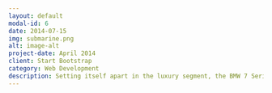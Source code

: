 ```yaml
---
layout: default
modal-id: 6
date: 2014-07-15
img: submarine.png
alt: image-alt
project-date: April 2014
client: Start Bootstrap
category: Web Development
description: Setting itself apart in the luxury segment, the BMW 7 Series offers an unparalleled driving experience. With powerful yet refined engine options and a chassis designed for supreme comfort, each journey in the 7 Series is a testament to BMW's commitment to automotive excellence.Whether you're chauffeuring esteemed guests or indulging in a personal retreat on wheels, the BMW 7 Series ensures that every moment is marked by uncompromising luxury and effortless performance. Discover a new standard of automotive refinement with the BMW 7 Series—a symbol of prestige and sophistication.
---
```

